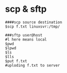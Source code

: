# scp & sftp

```text
####scp source destination
$scp f.txt linuxsvr:/tmp/

###sftp user@host
#l here means local
$pwd
$lpwd
$ls
$lls
$put f.txt
#uploding f.txt to server

```

